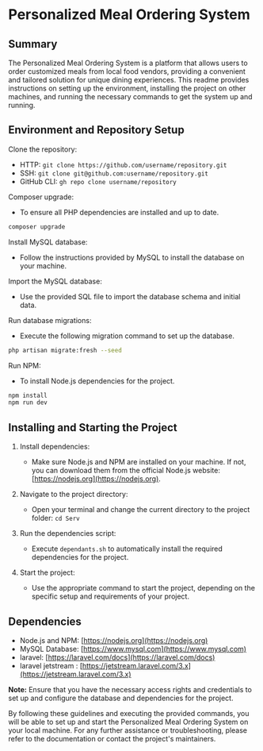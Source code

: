 # Personalized Meal Ordering System

## Summary
The Personalized Meal Ordering System is a platform that allows users to order customized meals from local food vendors, providing a convenient and tailored solution for unique dining experiences. This readme provides instructions on setting up the environment, installing the project on other machines, and running the necessary commands to get the system up and running.

## Environment and Repository Setup
Clone the repository:
- HTTP: `git clone https://github.com/username/repository.git`
- SSH: `git clone git@github.com:username/repository.git`
- GitHub CLI: `gh repo clone username/repository`

Composer upgrade:
- To ensure all PHP dependencies are installed and up to date.
```bash
composer upgrade
```

Install MySQL database:
- Follow the instructions provided by MySQL to install the database on your machine.

Import the MySQL database:
- Use the provided SQL file to import the database schema and initial data.

Run database migrations:
- Execute the following migration command to set up the database.
```bash
php artisan migrate:fresh --seed
```

Run NPM:
- To install Node.js dependencies for the project.
```bash
npm install
npm run dev
```

## Installing and Starting the Project
1. Install dependencies:
    - Make sure Node.js and NPM are installed on your machine. If not, you can download them from the official Node.js website: [https://nodejs.org](https://nodejs.org).

2. Navigate to the project directory:
    - Open your terminal and change the current directory to the project folder: `cd Serv`

3. Run the dependencies script:
    - Execute `dependants.sh` to automatically install the required dependencies for the project.

4. Start the project:
    - Use the appropriate command to start the project, depending on the specific setup and requirements of your project.

## Dependencies
- Node.js and NPM: [https://nodejs.org](https://nodejs.org)
- MySQL Database: [https://www.mysql.com](https://www.mysql.com)
- laravel: [https://laravel.com/docs](https://laravel.com/docs)
- laravel jetstream : [https://jetstream.laravel.com/3.x](https://jetstream.laravel.com/3.x)

**Note:** Ensure that you have the necessary access rights and credentials to set up and configure the database and dependencies for the project.

By following these guidelines and executing the provided commands, you will be able to set up and start the Personalized Meal Ordering System on your local machine. For any further assistance or troubleshooting, please refer to the documentation or contact the project's maintainers.
